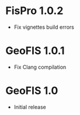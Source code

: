 # FisPro 1.0.2

* Fix vignettes build errors

# GeoFIS 1.0.1

* Fix Clang compilation

# GeoFIS 1.0

* Initial release
